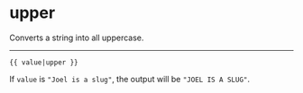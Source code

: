 # upper

Converts a string into all uppercase.

---

```htmldjango
{{ value|upper }}
```

If `value` is `"Joel is a slug"`, the output will be `"JOEL IS A SLUG"`.
